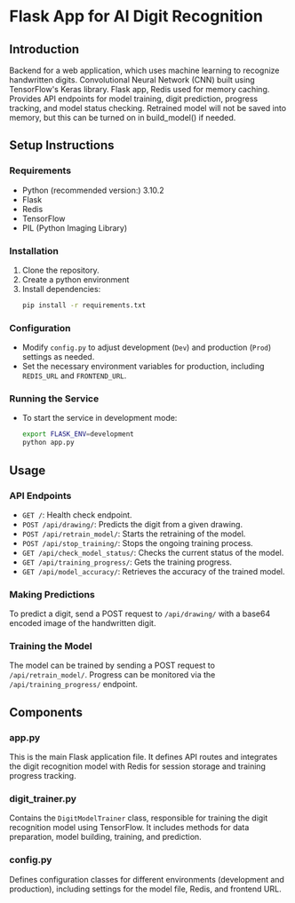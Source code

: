 # Flask App for AI Digit Recognition

## Introduction
Backend for a web application, which uses machine learning to recognize handwritten digits. 
Convolutional Neural Network (CNN) built using TensorFlow's Keras library. Flask app, Redis used for memory caching. 
Provides API endpoints for model training, digit prediction, progress tracking, and model status checking.
Retrained model will not be saved into memory, but this can be turned on in build_model() if needed.

## Setup Instructions

### Requirements
- Python (recommended version:) 3.10.2
- Flask
- Redis
- TensorFlow
- PIL (Python Imaging Library)

### Installation
1. Clone the repository.
2. Create a python environment
3. Install dependencies:
   ```bash
   pip install -r requirements.txt
   ```

### Configuration
- Modify `config.py` to adjust development (`Dev`) and production (`Prod`) settings as needed.
- Set the necessary environment variables for production, including `REDIS_URL` and `FRONTEND_URL`.

### Running the Service
- To start the service in development mode:
  ```bash
  export FLASK_ENV=development
  python app.py
  ```

## Usage

### API Endpoints
- `GET /`: Health check endpoint.
- `POST /api/drawing/`: Predicts the digit from a given drawing.
- `POST /api/retrain_model/`: Starts the retraining of the model.
- `POST /api/stop_training/`: Stops the ongoing training process.
- `GET /api/check_model_status/`: Checks the current status of the model.
- `GET /api/training_progress/`: Gets the training progress.
- `GET /api/model_accuracy/`: Retrieves the accuracy of the trained model.

### Making Predictions
To predict a digit, send a POST request to `/api/drawing/` with a base64 encoded image of the handwritten digit.

### Training the Model
The model can be trained by sending a POST request to `/api/retrain_model/`. Progress can be monitored via the `/api/training_progress/` endpoint.

## Components

### app.py
This is the main Flask application file. It defines API routes and integrates the digit recognition model with Redis for session storage and training progress tracking.

### digit_trainer.py
Contains the `DigitModelTrainer` class, responsible for training the digit recognition model using TensorFlow. It includes methods for data preparation, model building, training, and prediction.

### config.py
Defines configuration classes for different environments (development and production), including settings for the model file, Redis, and frontend URL.
